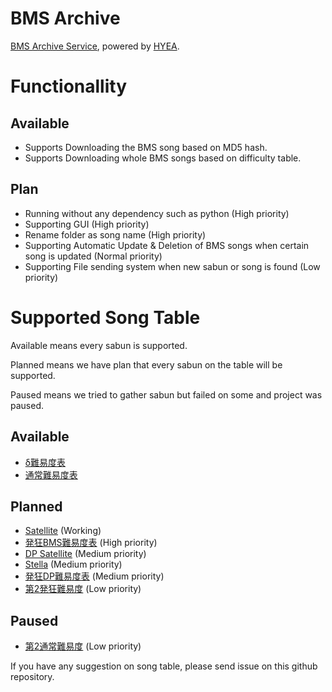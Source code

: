 # BMS Archive

[BMS Archive Service](https://bms.kyouko.moe), powered by [HYEA](http://www.dream-pro.info/~lavalse/LR2IR/search.cgi?mode=mypage&playerid=153937).

# Functionallity 

## Available

- Supports Downloading the BMS song based on MD5 hash.
- Supports Downloading whole BMS songs based on difficulty table.

## Plan

- Running without any dependency such as python (High priority)
- Supporting GUI (High priority)
- Rename folder as song name (High priority)
- Supporting Automatic Update & Deletion of BMS songs when certain song is updated (Normal priority)
- Supporting File sending system when new sabun or song is found (Low priority)

# Supported Song Table

Available means every sabun is supported.

Planned means we have plan that every sabun on the table will be supported.

Paused means we tried to gather sabun but failed on some and project was paused.

## Available

- [δ難易度表](http://dpbmsdelta.web.fc2.com/table/dpdelta.html)
- [通常難易度表](http://www.ribbit.xyz/bms/tables/normal.html)

## Planned

- [Satellite](https://lite.stellabms.xyz/table.html) (Working)
- [発狂BMS難易度表](http://www.ribbit.xyz/bms/tables/insane.html) (High priority)
- [DP Satellite](https://dpl.stellabms.xyz/table.html) (Medium priority)
- [Stella](https://stellabms.xyz/table.html) (Medium priority)
- [発狂DP難易度表](http://dpbmsdelta.web.fc2.com/table/insane.html) (Medium priority)
- [第2発狂難易度](http://rattoto10.jounin.jp/table_insane.html) (Low priority)

## Paused

- [第2通常難易度](http://rattoto10.jounin.jp/table.html) (Low priority)

If you have any suggestion on song table, please send issue on this github repository.
